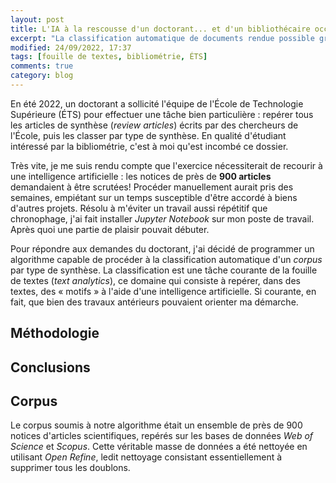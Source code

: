 ```yaml
---
layout: post
title: L'IA à la rescousse d'un doctorant... et d'un bibliothécaire occupé
excerpt: "La classification automatique de documents rendue possible grâce à un algorithme d'intelligence artificielle."
modified: 24/09/2022, 17:37
tags: [fouille de textes, bibliométrie, ÉTS]
comments: true
category: blog
---
```


En été 2022, un doctorant a sollicité l'équipe de l'École de Technologie Supérieure (ÉTS) pour effectuer une tâche bien particulière : repérer tous les articles de synthèse (_review articles_) écrits par des chercheurs de l'École, puis les classer par type de synthèse. En qualité d'étudiant intéressé par la bibliométrie, c'est à moi qu'est incombé ce dossier.

Très vite, je me suis rendu compte que l'exercice nécessiterait de recourir à une intelligence artificielle : les notices de près de __900 articles__ demandaient à être scrutées! Procéder manuellement aurait pris des semaines, empiétant sur un temps susceptible d'être accordé à biens d'autres projets. Résolu à m'éviter un travail aussi répétitif que chronophage, j'ai fait installer _Jupyter Notebook_ sur mon poste de travail. Après quoi une partie de plaisir pouvait débuter.

Pour répondre aux demandes du doctorant, j'ai décidé de programmer un algorithme capable de procéder à la classification automatique d'un _corpus_ par type de synthèse. La classification est une tâche courante de la fouille de textes (_text analytics_), ce domaine qui consiste à repérer, dans des textes, des « motifs » à l'aide d'une intelligence artificielle. Si courante, en fait, que bien des travaux antérieurs pouvaient orienter ma démarche.

## Méthodologie


## Conclusions

## Corpus
Le corpus soumis à notre algorithme était un ensemble de près de 900 notices d'articles scientifiques, repérés sur les bases de données _Web of Science_ et _Scopus_. Cette véritable masse de données a été nettoyée en utilisant _Open Refine_, ledit nettoyage consistant essentiellement à supprimer tous les doublons.
